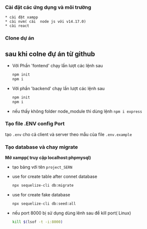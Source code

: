 ### Cài đặt các ứng dụng và môi trường
    * cài đặt xampp
    * cài nvm( cài  node js với v14.17.0) 
    * cài react

### Clone dự án
## sau khi colne đự án từ github 
* Với Phần 'fontend' chạy lần lượt các lệnh sau
    ```sh cd ./Project_SERN/client
    npm init
    npm i 

* Với phần 'backend' chạy lần lượt các lệnh sau
    ```sh cd ./Project_SERN/server
    npm init
    npm i 

* nếu thấy không folder node_module thì dùng lệnh ` npm i express ` 
### Tạo file .ENV config Port
tạo ` .env ` cho cả  client và server theo mẫu của file ` .env.example `

### Tạo database và chay migrate    
**Mở xampp( truy cập localhost:phpmysql)**
    
* tạo bảng với tên  ` project_SERN ` 

* use for create table after connet database 
    ```sh 
    npx sequelize-cli db:migrate 
    ```

* use for create fake database
    ```sh 
    npx sequelize-cli db:seed:all 
    ```

* nếu port 8000 bị sử  dụng dùng lênh sau để kill port( Linux)   
    ```sh 
    kill $(lsof -t -i:8000) 
    ```

